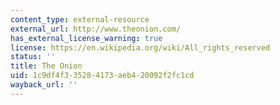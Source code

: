 ```yaml
---
content_type: external-resource
external_url: http://www.theonion.com/
has_external_license_warning: true
license: https://en.wikipedia.org/wiki/All_rights_reserved
status: ''
title: The Onion
uid: 1c9df4f3-3528-4173-aeb4-20092f2fc1cd
wayback_url: ''
---
```


